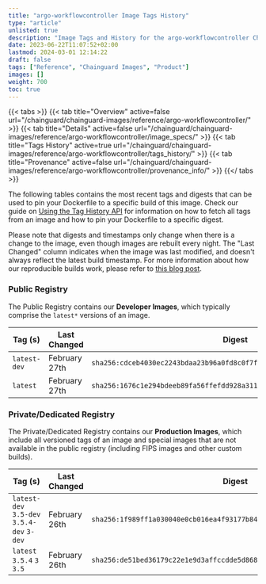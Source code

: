 ```yaml
---
title: "argo-workflowcontroller Image Tags History"
type: "article"
unlisted: true
description: "Image Tags and History for the argo-workflowcontroller Chainguard Image"
date: 2023-06-22T11:07:52+02:00
lastmod: 2024-03-01 12:14:22
draft: false
tags: ["Reference", "Chainguard Images", "Product"]
images: []
weight: 700
toc: true
---
```


{{< tabs >}}
{{< tab title="Overview" active=false url="/chainguard/chainguard-images/reference/argo-workflowcontroller/" >}}
{{< tab title="Details" active=false url="/chainguard/chainguard-images/reference/argo-workflowcontroller/image_specs/" >}}
{{< tab title="Tags History" active=true url="/chainguard/chainguard-images/reference/argo-workflowcontroller/tags_history/" >}}
{{< tab title="Provenance" active=false url="/chainguard/chainguard-images/reference/argo-workflowcontroller/provenance_info/" >}}
{{</ tabs >}}

The following tables contains the most recent tags and digests that can be used to pin your Dockerfile to a specific build of this image. Check our guide on [Using the Tag History API](/chainguard/chainguard-images/using-the-tag-history-api/) for information on how to fetch all tags from an image and how to pin your Dockerfile to a specific digest.

Please note that digests and timestamps only change when there is a change to the image, even though images are rebuilt every night. The "Last Changed" column indicates when the image was last modified, and doesn't always reflect the latest build timestamp. For more information about how our reproducible builds work, please refer to [this blog post](https://www.chainguard.dev/unchained/reproducing-chainguards-reproducible-image-builds).

### Public Registry
The Public Registry contains our **Developer Images**, which typically comprise the `latest*` versions of an image.

| Tag (s)       | Last Changed  | Digest                                                                    |
|---------------|---------------|---------------------------------------------------------------------------|
|  `latest-dev` | February 27th | `sha256:cdceb4030ec2243bdaa23b96a0fd8c0f7f91a6ded2d0e525cc1b81a7ed60b727` |
|  `latest`     | February 27th | `sha256:1676c1e294bdeeb89fa56ffefdd928a311a23dc0446c878ba62f16f35d2f9548` |


### Private/Dedicated Registry
The Private/Dedicated Registry contains our **Production Images**, which include all versioned tags of an image and special images that are not available in the public registry (including FIPS images and other custom builds).

| Tag (s)                                     | Last Changed  | Digest                                                                    |
|---------------------------------------------|---------------|---------------------------------------------------------------------------|
|  `latest-dev` `3.5-dev` `3.5.4-dev` `3-dev` | February 26th | `sha256:1f989ff1a030040e0cb016ea4f93177b84052b4d68fe366e09234289fefc1606` |
|  `latest` `3.5.4` `3` `3.5`                 | February 26th | `sha256:de51bed36179c22e1e9d3affccdde5d868698464db95d8e0029e60c35b198022` |

